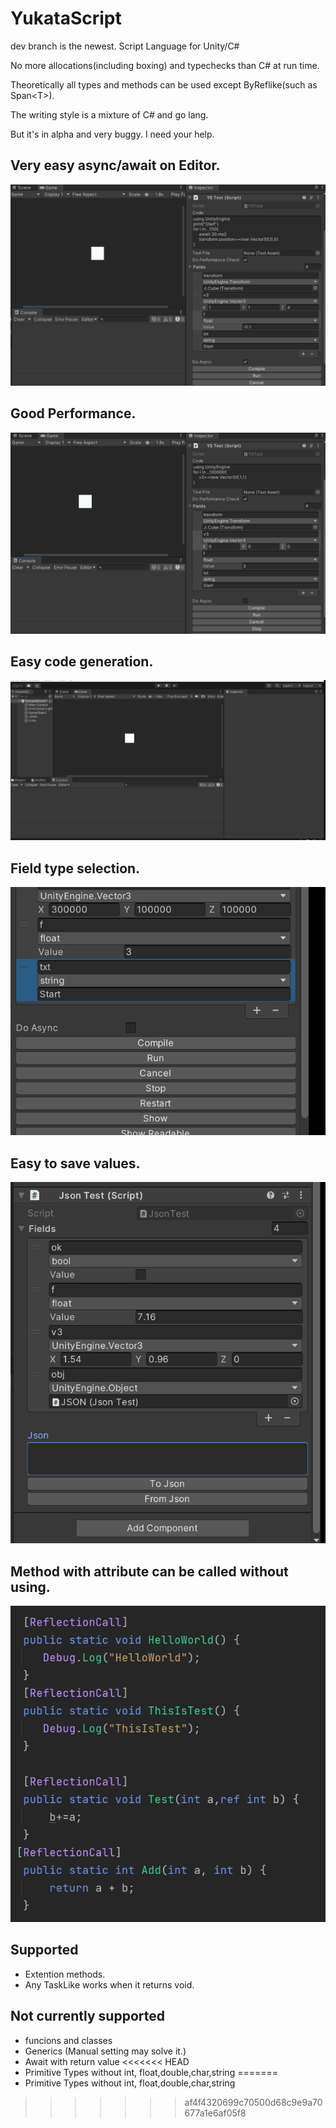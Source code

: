# YukataScript
dev branch is the newest.
Script Language for Unity/C#

No more allocations(including boxing) and typechecks than C# at run time.

Theoretically all types and methods can be used except ByReflike(such as Span\<T\>).

The writing style is a mixture of C# and go lang.


But it's in alpha and very buggy.
I need your help.
## Very easy async/await on Editor. 
![Async](/Images/YSAsync.gif)
## Good Performance.
![Performance](/Images/YSPerformance.gif)
## Easy code generation.
![TypeSelect](/Images/YSTypeSelect.gif)
## Field type selection.
![FieldTypeSelec](/Images/YSFieldTypeSelect.gif)
## Easy to save values.
![Json](/Images/YSJson.gif)
## Method with attribute can be called without using.
![Reflection](/Images/Reflection.png)

## Supported
- Extention methods.
- Any TaskLike works when it returns void.


## Not currently supported
- funcions and classes
- Generics (Manual setting may solve it.)
- Await with return value 
<<<<<<< HEAD
- Primitive Types  without int, float,double,char,string 
=======
- Primitive Types  without int, float,double,char,string 
>>>>>>> af4f4320699c70500d68c9e9a70677a1e6af05f8
